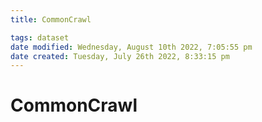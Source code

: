 ```yaml
---
title: CommonCrawl

tags: dataset 
date modified: Wednesday, August 10th 2022, 7:05:55 pm
date created: Tuesday, July 26th 2022, 8:33:15 pm
---
```


# CommonCrawl


